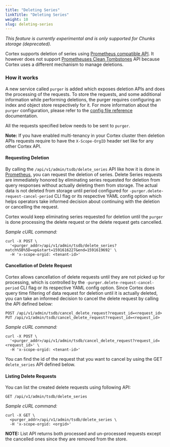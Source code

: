 ```yaml
---
title: "Deleting Series"
linkTitle: "Deleting Series"
weight: 10
slug: deleting-series
---
```


_This feature is currently experimental and is only supported for Chunks storage (deprecated)._

Cortex supports deletion of series using [Prometheus compatible API](https://prometheus.io/docs/prometheus/latest/querying/api/#delete-series).
It however does not support [Prometheuses Clean Tombstones](https://prometheus.io/docs/prometheus/latest/querying/api/#clean-tombstones) API because Cortex uses a different mechanism to manage deletions.

### How it works

A new service called `purger` is added which exposes deletion APIs and does the processing of the requests.
To store the requests, and some additional information while performing deletions, the purger requires configuring an index and object store respectively for it.
For more information about the `purger` configuration, please refer to the [config file reference](../configuration/config-file-reference.md#purger_config) documentation.

All the requests specified below needs to be sent to `purger`.

**Note:** If you have enabled multi-tenancy in your Cortex cluster then deletion APIs requests require to have the `X-Scope-OrgID` header set like for any other Cortex API.

#### Requesting Deletion

By calling the `/api/v1/admin/tsdb/delete_series` API like how it is done in [Prometheus](https://prometheus.io/docs/prometheus/latest/querying/api/#delete-series), you can request the deletion of series.
Delete Series requests are immediately honored by eliminating series requested for deletion from query responses without actually deleting them from storage.
The actual data is not deleted from storage until period configured for `-purger.delete-request-cancel-period` CLI flag or its respective YAML config option which helps operators take informed decision about continuing with the deletion or cancelling the request.

Cortex would keep eliminating series requested for deletion until the `purger` is done processing the delete request or the delete request gets cancelled.

_Sample cURL command:_
```
curl -X POST \
  '<purger_addr>/api/v1/admin/tsdb/delete_series?match%5B%5D=up&start=1591616227&end=1591619692' \
  -H 'x-scope-orgid: <tenant-id>'
```

#### Cancellation of Delete Request

Cortex allows cancellation of delete requests until they are not picked up for processing, which is controlled by the `-purger.delete-request-cancel-period` CLI flag or its respective YAML config option.
Since Cortex does query time filtering of data request for deletion until it is actually deleted, you can take an informed decision to cancel the delete request by calling the API defined below:

```
POST /api/v1/admin/tsdb/cancel_delete_request?request_id=<request_id>
PUT /api/v1/admin/tsdb/cancel_delete_request?request_id=<request_id>
```

_Sample cURL command:_
```
curl -X POST \
  '<purger_addr>/api/v1/admin/tsdb/cancel_delete_request?request_id=<request_id>' \
  -H 'x-scope-orgid: <tenant-id>'
```

You can find the id of the request that you want to cancel by using the GET `delete_series` API defined below.

#### Listing Delete Requests

You can list the created delete requests using following API:

```
GET /api/v1/admin/tsdb/delete_series
```

_Sample cURL command:_
```
curl -X GET \
  <purger_addr>/api/v1/admin/tsdb/delete_series \
  -H 'x-scope-orgid: <orgid>'
```

**NOTE:** List API returns both processed and un-processed requests except the cancelled ones since they are removed from the store.


